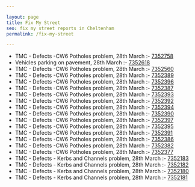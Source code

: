 ```yaml
---

layout: page
title: Fix My Street
seo: fix my street reports in Cheltenham
permalink: /fix-my-street

---
```


<!-- fix_marker starts -->

- TMC - Defects -CW6 Potholes  problem, 28th March :- [7352758](https://www.fixmystreet.com/report/7352758)
- Vehicles parking on pavement, 28th March :- [7352618](https://www.fixmystreet.com/report/7352618)
- TMC - Defects -CW6 Potholes  problem, 28th March :- [7352560](https://www.fixmystreet.com/report/7352560)
- TMC - Defects -CW6 Potholes  problem, 28th March :- [7352389](https://www.fixmystreet.com/report/7352389)
- TMC - Defects -CW6 Potholes  problem, 28th March :- [7352396](https://www.fixmystreet.com/report/7352396)
- TMC - Defects -CW6 Potholes  problem, 28th March :- [7352387](https://www.fixmystreet.com/report/7352387)
- TMC - Defects -CW6 Potholes  problem, 28th March :- [7352393](https://www.fixmystreet.com/report/7352393)
- TMC - Defects -CW6 Potholes  problem, 28th March :- [7352392](https://www.fixmystreet.com/report/7352392)
- TMC - Defects -CW6 Potholes  problem, 28th March :- [7352394](https://www.fixmystreet.com/report/7352394)
- TMC - Defects -CW6 Potholes  problem, 28th March :- [7352390](https://www.fixmystreet.com/report/7352390)
- TMC - Defects -CW6 Potholes  problem, 28th March :- [7352397](https://www.fixmystreet.com/report/7352397)
- TMC - Defects -CW6 Potholes  problem, 28th March :- [7352395](https://www.fixmystreet.com/report/7352395)
- TMC - Defects -CW6 Potholes  problem, 28th March :- [7352391](https://www.fixmystreet.com/report/7352391)
- TMC - Defects -CW6 Potholes  problem, 28th March :- [7352386](https://www.fixmystreet.com/report/7352386)
- TMC - Defects -CW6 Potholes  problem, 28th March :- [7352382](https://www.fixmystreet.com/report/7352382)
- TMC - Defects -CW6 Potholes  problem, 28th March :- [7352377](https://www.fixmystreet.com/report/7352377)
- TMC - Defects - Kerbs and Channels problem, 28th March :- [7352183](https://www.fixmystreet.com/report/7352183)
- TMC - Defects - Kerbs and Channels problem, 28th March :- [7352182](https://www.fixmystreet.com/report/7352182)
- TMC - Defects - Kerbs and Channels problem, 28th March :- [7352180](https://www.fixmystreet.com/report/7352180)
- TMC - Defects - Kerbs and Channels problem, 28th March :- [7352181](https://www.fixmystreet.com/report/7352181)

<!-- fix_marker ends -->